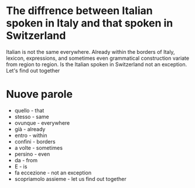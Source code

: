 # The diffrence between Italian spoken in Italy and that spoken in Switzerland
Italian is not the same everywhere. Already within the borders of Italy, lexicon, expressions, and sometimes even grammatical construction variate from region to region. Is the Italian spoken in Switzerland not an exception. Let's find out together



# Nuove parole
* quello - that
* stesso - same
* ovunque - everywhere
* già - already
* entro - within 
* confini - borders
* a volte - sometimes
* persino - even
* da - from
* E - is
* fa eccezione - not an exception
* scopriamolo assieme - let us find out together
